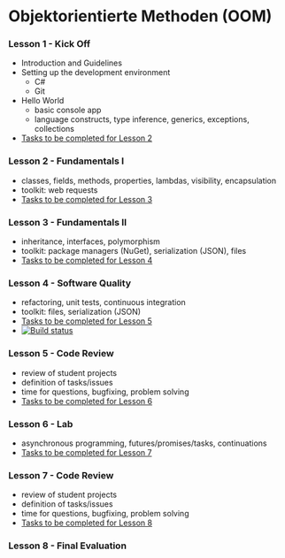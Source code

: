 # Objektorientierte Methoden (OOM)

### Lesson 1 - Kick Off
  * Introduction and Guidelines
  * Setting up the development environment
    * C#
    * Git
  * Hello World
    * basic console app
    * language constructs, type inference, generics, exceptions, collections
  * [Tasks to be completed for Lesson 2](https://github.com/bicoom/oom/wiki/Lesson-1)

### Lesson 2 - Fundamentals I
  * classes, fields, methods, properties, lambdas, visibility, encapsulation
  * toolkit: web requests
  * [Tasks to be completed for Lesson 3](https://github.com/bicoom/oom/wiki/Lesson-2)

### Lesson 3 - Fundamentals II
  * inheritance, interfaces, polymorphism
  * toolkit: package managers (NuGet), serialization (JSON), files
  * [Tasks to be completed for Lesson 4](https://github.com/bicoom/oom/wiki/Lesson-3)

### Lesson 4 - Software Quality
  * refactoring, unit tests, continuous integration
  * toolkit: files, serialization (JSON)
  * [Tasks to be completed for Lesson 5](https://github.com/bicoom/oom/wiki/Lesson-4)
  * [![Build status](https://ci.appveyor.com/api/projects/status/6e5h7fiyhtwdpbce/branch/master?svg=true)](https://ci.appveyor.com/project/bicoom/oom/branch/master)

### Lesson 5 - Code Review
  * review of student projects
  * definition of tasks/issues
  * time for questions, bugfixing, problem solving
  * [Tasks to be completed for Lesson 6](https://github.com/bicoom/oom/wiki/Lesson-5)

### Lesson 6 - Lab
  * asynchronous programming, futures/promises/tasks, continuations
  * [Tasks to be completed for Lesson 7](https://github.com/bicoom/oom/wiki/Lesson-6)

### Lesson 7 - Code Review
  * review of student projects
  * definition of tasks/issues
  * time for questions, bugfixing, problem solving
  * [Tasks to be completed for Lesson 8](https://github.com/bicoom/oom/wiki/Lesson-7)

### Lesson 8 - Final Evaluation
